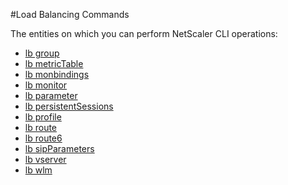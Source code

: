 #Load Balancing Commands

The entities on which you can perform NetScaler CLI operations:
<ul><li><a href="../../lb/lb-group/lb-group">lb group</a></li><li><a href="../../lb/lb-metrictable/lb-metrictable">lb metricTable</a></li><li><a href="../../lb/lb-monbindings/lb-monbindings">lb monbindings</a></li><li><a href="../../lb/lb-monitor/lb-monitor">lb monitor</a></li><li><a href="../../lb/lb-parameter/lb-parameter">lb parameter</a></li><li><a href="../../lb/lb-persistentsessions/lb-persistentsessions">lb persistentSessions</a></li><li><a href="../../lb/lb-profile/lb-profile">lb profile</a></li><li><a href="../../lb/lb-route/lb-route">lb route</a></li><li><a href="../../lb/lb-route6/lb-route6">lb route6</a></li><li><a href="../../lb/lb-sipparameters/lb-sipparameters">lb sipParameters</a></li><li><a href="../../lb/lb-vserver/lb-vserver">lb vserver</a></li><li><a href="../../lb/lb-wlm/lb-wlm">lb wlm</a></li></ul>



